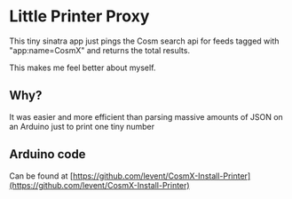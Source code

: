 # Little Printer Proxy

This tiny sinatra app just pings the Cosm search api for feeds tagged with "app:name=CosmX" and returns the total results.

This makes me feel better about myself.

## Why?

It was easier and more efficient than parsing massive amounts of JSON on an Arduino just to print one tiny number

## Arduino code

Can be found at [https://github.com/levent/CosmX-Install-Printer](https://github.com/levent/CosmX-Install-Printer)
